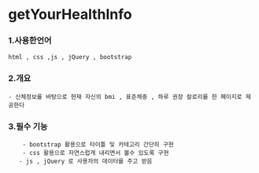 # getYourHealthInfo

### 1.사용한언어
    html , css ,js , jQuery , bootstrap


 ### 2.개요  
    - 신체정보를 바탕으로 현재 자신의 bmi , 표준체중 , 하루 권장 칼로리를 한 페이지로 제공한다
   
 ### 3.필수 기능
    
        - bootstrap 활용으로 타이틀 및 카테고리 간단히 구현
        - css 활용으로 자연스럽게 내리면서 볼수 있도록 구현
       - js , jQuery 로 사용자의 데이터를 주고 받음 
